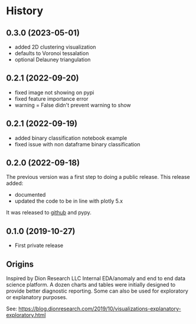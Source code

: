# History

## 0.3.0 (2023-05-01)

* added 2D clustering visualization
* defaults to Voronoi tessalation
* optional Delauney triangulation

## 0.2.1 (2022-09-20)

* fixed image not showing on pypi
* fixed feature importance error
* warning = False didn't prevent warning to show

## 0.2.1 (2022-09-19)

* added binary classification notebook example
* fixed issue with non dataframe binary classification

## 0.2.0 (2022-09-18)

The previous version was a first step to doing a public release. This
release added:
* documented
* updated the code to be in line with plotly 5.x

It was released to [github](https://github.com/dionresearch/classgraphic) and pypy.

## 0.1.0 (2019-10-27)

* First private release

## Origins

Inspired by Dion Research LLC Internal EDA/anomaly and end to end data science platform.
A dozen charts and tables were initially designed to provide better diagnostic reporting.
Some can also be used for exploratory or explanatory purposes.

See:
https://blog.dionresearch.com/2019/10/visualizations-explanatory-exploratory.html